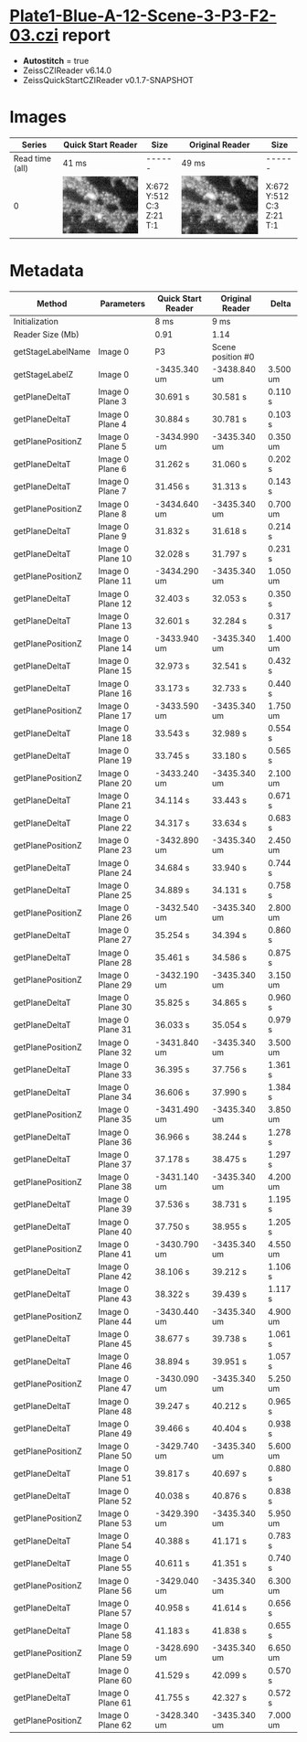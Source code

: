 # [Plate1-Blue-A-12-Scene-3-P3-F2-03.czi](https://downloads.openmicroscopy.org/images/Zeiss-CZI/idr0011/Plate1-Blue-A_TS-Stinger/Plate1-Blue-A-12-Scene-3-P3-F2-03.czi) report
 - **Autostitch** = true
 - ZeissCZIReader v6.14.0
 - ZeissQuickStartCZIReader v0.1.7-SNAPSHOT

# Images 

| Series            | Quick Start Reader | Size | Original Reader | Size |
|-------------------|--------------------|------|-----------------|------|
| Read time (all)   |41 ms|------|49 ms|------|
|0|![Plate1-Blue-A-12-Scene-3-P3-F2-03.quick_true.flat_true.stitch_true.series_0.jpg](Plate1-Blue-A-12-Scene-3-P3-F2-03/Plate1-Blue-A-12-Scene-3-P3-F2-03.quick_true.flat_true.stitch_true.series_0.jpg)|X:672<br>Y:512<br>C:3<br>Z:21<br>T:1|![Plate1-Blue-A-12-Scene-3-P3-F2-03.quick_false.flat_true.stitch_true.series_0.jpg](Plate1-Blue-A-12-Scene-3-P3-F2-03/Plate1-Blue-A-12-Scene-3-P3-F2-03.quick_false.flat_true.stitch_true.series_0.jpg)|X:672<br>Y:512<br>C:3<br>Z:21<br>T:1|

# Metadata

|  Method            | Parameters       | Quick Start Reader | Original Reader | Delta  |
| -------------------|------------------|--------------------|-----------------|------- |
| Initialization     |                  |8 ms|9 ms|        |
| Reader Size (Mb)     |                  |0.91|1.14|        |
| getStageLabelName| Image 0 | P3| Scene position #0| |
| getStageLabelZ| Image 0 | -3435.340 um | -3438.840 um | 3.500 um |
| getPlaneDeltaT| Image 0 Plane 3 |  30.691 s |  30.581 s | 0.110 s |
| getPlaneDeltaT| Image 0 Plane 4 |  30.884 s |  30.781 s | 0.103 s |
| getPlanePositionZ| Image 0 Plane 5 | -3434.990 um | -3435.340 um | 0.350 um |
| getPlaneDeltaT| Image 0 Plane 6 |  31.262 s |  31.060 s | 0.202 s |
| getPlaneDeltaT| Image 0 Plane 7 |  31.456 s |  31.313 s | 0.143 s |
| getPlanePositionZ| Image 0 Plane 8 | -3434.640 um | -3435.340 um | 0.700 um |
| getPlaneDeltaT| Image 0 Plane 9 |  31.832 s |  31.618 s | 0.214 s |
| getPlaneDeltaT| Image 0 Plane 10 |  32.028 s |  31.797 s | 0.231 s |
| getPlanePositionZ| Image 0 Plane 11 | -3434.290 um | -3435.340 um | 1.050 um |
| getPlaneDeltaT| Image 0 Plane 12 |  32.403 s |  32.053 s | 0.350 s |
| getPlaneDeltaT| Image 0 Plane 13 |  32.601 s |  32.284 s | 0.317 s |
| getPlanePositionZ| Image 0 Plane 14 | -3433.940 um | -3435.340 um | 1.400 um |
| getPlaneDeltaT| Image 0 Plane 15 |  32.973 s |  32.541 s | 0.432 s |
| getPlaneDeltaT| Image 0 Plane 16 |  33.173 s |  32.733 s | 0.440 s |
| getPlanePositionZ| Image 0 Plane 17 | -3433.590 um | -3435.340 um | 1.750 um |
| getPlaneDeltaT| Image 0 Plane 18 |  33.543 s |  32.989 s | 0.554 s |
| getPlaneDeltaT| Image 0 Plane 19 |  33.745 s |  33.180 s | 0.565 s |
| getPlanePositionZ| Image 0 Plane 20 | -3433.240 um | -3435.340 um | 2.100 um |
| getPlaneDeltaT| Image 0 Plane 21 |  34.114 s |  33.443 s | 0.671 s |
| getPlaneDeltaT| Image 0 Plane 22 |  34.317 s |  33.634 s | 0.683 s |
| getPlanePositionZ| Image 0 Plane 23 | -3432.890 um | -3435.340 um | 2.450 um |
| getPlaneDeltaT| Image 0 Plane 24 |  34.684 s |  33.940 s | 0.744 s |
| getPlaneDeltaT| Image 0 Plane 25 |  34.889 s |  34.131 s | 0.758 s |
| getPlanePositionZ| Image 0 Plane 26 | -3432.540 um | -3435.340 um | 2.800 um |
| getPlaneDeltaT| Image 0 Plane 27 |  35.254 s |  34.394 s | 0.860 s |
| getPlaneDeltaT| Image 0 Plane 28 |  35.461 s |  34.586 s | 0.875 s |
| getPlanePositionZ| Image 0 Plane 29 | -3432.190 um | -3435.340 um | 3.150 um |
| getPlaneDeltaT| Image 0 Plane 30 |  35.825 s |  34.865 s | 0.960 s |
| getPlaneDeltaT| Image 0 Plane 31 |  36.033 s |  35.054 s | 0.979 s |
| getPlanePositionZ| Image 0 Plane 32 | -3431.840 um | -3435.340 um | 3.500 um |
| getPlaneDeltaT| Image 0 Plane 33 |  36.395 s |  37.756 s | 1.361 s |
| getPlaneDeltaT| Image 0 Plane 34 |  36.606 s |  37.990 s | 1.384 s |
| getPlanePositionZ| Image 0 Plane 35 | -3431.490 um | -3435.340 um | 3.850 um |
| getPlaneDeltaT| Image 0 Plane 36 |  36.966 s |  38.244 s | 1.278 s |
| getPlaneDeltaT| Image 0 Plane 37 |  37.178 s |  38.475 s | 1.297 s |
| getPlanePositionZ| Image 0 Plane 38 | -3431.140 um | -3435.340 um | 4.200 um |
| getPlaneDeltaT| Image 0 Plane 39 |  37.536 s |  38.731 s | 1.195 s |
| getPlaneDeltaT| Image 0 Plane 40 |  37.750 s |  38.955 s | 1.205 s |
| getPlanePositionZ| Image 0 Plane 41 | -3430.790 um | -3435.340 um | 4.550 um |
| getPlaneDeltaT| Image 0 Plane 42 |  38.106 s |  39.212 s | 1.106 s |
| getPlaneDeltaT| Image 0 Plane 43 |  38.322 s |  39.439 s | 1.117 s |
| getPlanePositionZ| Image 0 Plane 44 | -3430.440 um | -3435.340 um | 4.900 um |
| getPlaneDeltaT| Image 0 Plane 45 |  38.677 s |  39.738 s | 1.061 s |
| getPlaneDeltaT| Image 0 Plane 46 |  38.894 s |  39.951 s | 1.057 s |
| getPlanePositionZ| Image 0 Plane 47 | -3430.090 um | -3435.340 um | 5.250 um |
| getPlaneDeltaT| Image 0 Plane 48 |  39.247 s |  40.212 s | 0.965 s |
| getPlaneDeltaT| Image 0 Plane 49 |  39.466 s |  40.404 s | 0.938 s |
| getPlanePositionZ| Image 0 Plane 50 | -3429.740 um | -3435.340 um | 5.600 um |
| getPlaneDeltaT| Image 0 Plane 51 |  39.817 s |  40.697 s | 0.880 s |
| getPlaneDeltaT| Image 0 Plane 52 |  40.038 s |  40.876 s | 0.838 s |
| getPlanePositionZ| Image 0 Plane 53 | -3429.390 um | -3435.340 um | 5.950 um |
| getPlaneDeltaT| Image 0 Plane 54 |  40.388 s |  41.171 s | 0.783 s |
| getPlaneDeltaT| Image 0 Plane 55 |  40.611 s |  41.351 s | 0.740 s |
| getPlanePositionZ| Image 0 Plane 56 | -3429.040 um | -3435.340 um | 6.300 um |
| getPlaneDeltaT| Image 0 Plane 57 |  40.958 s |  41.614 s | 0.656 s |
| getPlaneDeltaT| Image 0 Plane 58 |  41.183 s |  41.838 s | 0.655 s |
| getPlanePositionZ| Image 0 Plane 59 | -3428.690 um | -3435.340 um | 6.650 um |
| getPlaneDeltaT| Image 0 Plane 60 |  41.529 s |  42.099 s | 0.570 s |
| getPlaneDeltaT| Image 0 Plane 61 |  41.755 s |  42.327 s | 0.572 s |
| getPlanePositionZ| Image 0 Plane 62 | -3428.340 um | -3435.340 um | 7.000 um |
